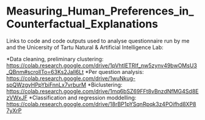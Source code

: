# Measuring_Human_Preferences_in_Counterfactual_Explanations
Links to code and code outputs used to analyse questionnaire run by me and the Unicersity of Tartu Natural &amp; Artificial Intelligence Lab:

*Data cleaning, preliminary clustering: https://colab.research.google.com/drive/1pVhtIETRlf_nw5zynv49bwOMsU3_QBnm#scrollTo=63Ks2Jall6Lt
*Per question analysis: https://colab.research.google.com/drive/1wuNkug-spQWzgyHPpYbiFnnLx7vrburM
*Biclustering: https://colab.research.google.com/drive/1mq6bSZ69FFt8vBnzdNfMG4Sd8EzVWxJF
*Classification and regression moddelling: https://colab.research.google.com/drive/18rBP1pYSqnRpqk3z4POifhd8XP87yXrP

